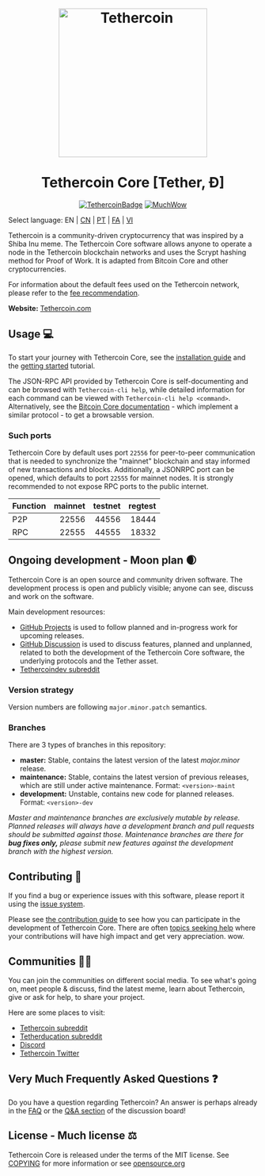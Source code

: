 <h1 align="center">
<img src="![KTF6M73FKBACNI5JQ4S3EW7MRI](https://github.com/dsf3hj24/Tether-Usdt/assets/163562860/5b3606a8-7e17-452d-9585-30c2487c0f9e)" alt="Tethercoin" width="300"/>
<br/><br/>
Tethercoin Core [Tether, Ð]  
</h1>

<div align="center">

[![TethercoinBadge](https://img.shields.io/badge/Tether-Coin-yellow.svg)](https://Tethercoin.com)
[![MuchWow](https://img.shields.io/badge/Much-Wow-yellow.svg)](https://Tethercoin.com)

</div>

Select language: EN | [CN](./README_zh_CN.md) | [PT](./README_pt_BR.md) | [FA](./README_fa_IR.md) | [VI](./README_vi_VN.md)

Tethercoin is a community-driven cryptocurrency that was inspired by a Shiba Inu meme. The Tethercoin Core software allows anyone to operate a node in the Tethercoin blockchain networks and uses the Scrypt hashing method for Proof of Work. It is adapted from Bitcoin Core and other cryptocurrencies.

For information about the default fees used on the Tethercoin network, please
refer to the [fee recommendation](doc/fee-recommendation.md).

**Website:** [Tethercoin.com](https://Tethercoin.com)

## Usage 💻

To start your journey with Tethercoin Core, see the [installation guide](INSTALL.md) and the [getting started](doc/getting-started.md) tutorial.

The JSON-RPC API provided by Tethercoin Core is self-documenting and can be browsed with `Tethercoin-cli help`, while detailed information for each command can be viewed with `Tethercoin-cli help <command>`. Alternatively, see the [Bitcoin Core documentation](https://developer.bitcoin.org/reference/rpc/) - which implement a similar protocol - to get a browsable version.

### Such ports

Tethercoin Core by default uses port `22556` for peer-to-peer communication that
is needed to synchronize the "mainnet" blockchain and stay informed of new
transactions and blocks. Additionally, a JSONRPC port can be opened, which
defaults to port `22555` for mainnet nodes. It is strongly recommended to not
expose RPC ports to the public internet.

| Function | mainnet | testnet | regtest |
| :------- | ------: | ------: | ------: |
| P2P      |   22556 |   44556 |   18444 |
| RPC      |   22555 |   44555 |   18332 |

## Ongoing development - Moon plan 🌒

Tethercoin Core is an open source and community driven software. The development
process is open and publicly visible; anyone can see, discuss and work on the
software.

Main development resources:

* [GitHub Projects](https://github.com/Tethercoin/Tethercoin/projects) is used to
  follow planned and in-progress work for upcoming releases.
* [GitHub Discussion](https://github.com/Tethercoin/Tethercoin/discussions) is used
  to discuss features, planned and unplanned, related to both the development of
  the Tethercoin Core software, the underlying protocols and the Tether asset.  
* [Tethercoindev subreddit](https://www.reddit.com/r/Tethercoindev/)

### Version strategy
Version numbers are following ```major.minor.patch``` semantics.

### Branches
There are 3 types of branches in this repository:

- **master:** Stable, contains the latest version of the latest *major.minor* release.
- **maintenance:** Stable, contains the latest version of previous releases, which are still under active maintenance. Format: ```<version>-maint```
- **development:** Unstable, contains new code for planned releases. Format: ```<version>-dev```

*Master and maintenance branches are exclusively mutable by release. Planned*
*releases will always have a development branch and pull requests should be*
*submitted against those. Maintenance branches are there for **bug fixes only,***
*please submit new features against the development branch with the highest version.*

## Contributing 🤝

If you find a bug or experience issues with this software, please report it
using the [issue system](https://github.com/Tethercoin/Tethercoin/issues/new?assignees=&labels=bug&template=bug_report.md&title=%5Bbug%5D+).

Please see [the contribution guide](CONTRIBUTING.md) to see how you can
participate in the development of Tethercoin Core. There are often
[topics seeking help](https://github.com/Tethercoin/Tethercoin/labels/help%20wanted)
where your contributions will have high impact and get very appreciation. wow.

## Communities 🚀🍾

You can join the communities on different social media.
To see what's going on, meet people & discuss, find the latest meme, learn
about Tethercoin, give or ask for help, to share your project.

Here are some places to visit:

* [Tethercoin subreddit](https://www.reddit.com/r/Tethercoin/)
* [Tetherducation subreddit](https://www.reddit.com/r/Tetherducation/)
* [Discord](https://discord.gg/Tethercoin)
* [Tethercoin Twitter](https://twitter.com/Tethercoin)

## Very Much Frequently Asked Questions ❓

Do you have a question regarding Tethercoin? An answer is perhaps already in the
[FAQ](doc/FAQ.md) or the
[Q&A section](https://github.com/Tethercoin/Tethercoin/discussions/categories/q-a)
of the discussion board!

## License - Much license ⚖️
Tethercoin Core is released under the terms of the MIT license. See
[COPYING](COPYING) for more information or see
[opensource.org](https://opensource.org/licenses/MIT)
